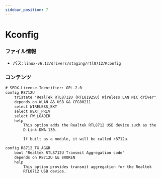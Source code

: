 ```yaml
---
sidebar_position: 7
---
```

# Kconfig

### ファイル情報

- パス: `linux-v6.12/drivers/staging/rtl8712/Kconfig`

### コンテンツ

```txt
# SPDX-License-Identifier: GPL-2.0
config R8712U
	tristate "RealTek RTL8712U (RTL8192SU) Wireless LAN NIC driver"
	depends on WLAN && USB && CFG80211
	select WIRELESS_EXT
	select WEXT_PRIV
	select FW_LOADER
	help
	    This option adds the Realtek RTL8712 USB device such as the
	    D-Link DWA-130.

	    If built as a module, it will be called r8712u.

config R8712_TX_AGGR
	bool "Realtek RTL8712U Transmit Aggregation code"
	depends on R8712U && BROKEN
	help
	    This option provides transmit aggregation for the Realtek
	    RTL8712 USB device.



```
